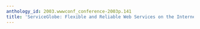 ```yaml
---
anthology_id: 2003.wwwconf_conference-2003p.141
title: 'ServiceGlobe: Flexible and Reliable Web Services on the Internet'
---
```

